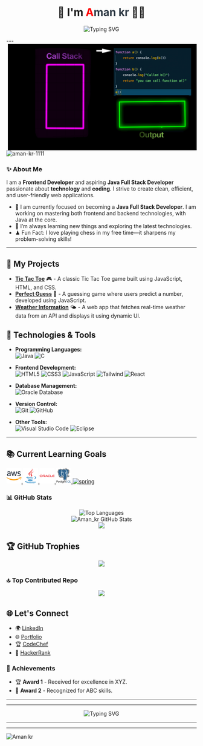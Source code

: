 <h1 align="center">
  👋 I'm <span style="color:#F00;">A</span><span style="color:#2E3944;">man kr </span> 👨‍💻
</h1>

<p align="center">
  <img src="https://readme-typing-svg.herokuapp.com?size=30&duration=3000&color=FF5733,FFC300,DAF7A6,28B463,5DADE2,AF7AC5&center=true&vCenter=true&lines=Java+Developer;Code+Architect;Tech+Visionary;Breaking+Boundaries!" alt="Typing SVG">
</p>
---

<img align="right" alt="coding" width="500" src="https://raw.githubusercontent.com/fornonecs/advanced-javascript/main/event-loop/gifs/CallStack.gif"/>
<p align="left"> <img src="https://komarev.com/ghpvc/?username=Aman-kr-1111&label=Profile%20views&color=0e75b6&style=flat" alt="aman-kr-1111"/></p>

### ✨ About Me

I am a **Frontend Developer** and aspiring **Java Full Stack Developer** passionate about **technology** and **coding**. I strive to create clean, efficient, and user-friendly web applications.

- 💼 I am currently focused on becoming a **Java Full Stack Developer**. I am working on mastering both frontend and backend technologies, with Java at the core.
- 🌱 I’m always learning new things and exploring the latest technologies.
- ♟ Fun Fact: I love playing chess in my free time—it sharpens my problem-solving skills!
  
---

## 🚀 My Projects
- **[Tic Tac Toe](https://github.com/your-username/tic-tac-toe)** 🎮 - A classic Tic Tac Toe game built using JavaScript, HTML, and CSS.
- **[Perfect Guess](https://github.com/your-username/perfect-guess)** 🎯 - A guessing game where users predict a number, developed using JavaScript.
- **[Weather Information](https://github.com/your-username/weather-app)** 🌤️ - A web app that fetches real-time weather data from an API and displays it using dynamic UI.

## 🔧 Technologies & Tools
- **Programming Languages:**  
  ![Java](https://img.shields.io/badge/Java-%23ED8B00.svg?style=flat&logo=java&logoColor=white) 
  ![C](https://img.shields.io/badge/C-%2300599C.svg?style=flat&logo=c&logoColor=white) 

- **Frontend Development:**  
  ![HTML5](https://img.shields.io/badge/HTML5-%23E34F26.svg?style=flat&logo=html5&logoColor=white) 
  ![CSS3](https://img.shields.io/badge/CSS3-%231572B6.svg?style=flat&logo=css3&logoColor=white) 
  ![JavaScript](https://img.shields.io/badge/JavaScript-%23F7DF1E.svg?style=flat&logo=javascript&logoColor=black)
  ![Tailwind](https://img.shields.io/badge/Tailwind-%23563D7C.svg?style=flat&logo=Tailwind&logoColor=white)
  ![React](https://img.shields.io/badge/React-%2361DAFB.svg?style=flat&logo=react&logoColor=black) 
</p>
  
- **Database Management:**  
  ![Oracle Database](https://img.shields.io/badge/Oracle-DB-F80000?style=for-the-badge&logo=oracle&logoColor=white)

- **Version Control:**  
  ![Git](https://img.shields.io/badge/Git-F05032.svg?style=flat&logo=git&logoColor=white)
  ![GitHub](https://img.shields.io/badge/GitHub-181717.svg?style=flat&logo=github&logoColor=white)

- **Other Tools:**  
  ![Visual Studio Code](https://img.shields.io/badge/Visual%20Studio%20Code-0078D4.svg?style=flat&logo=visual-studio-code&logoColor=white)
   ![Eclipse](https://img.shields.io/badge/Eclipse%20Studio%20Code-0078D4.svg?style=flat&logo=Eclipse&logoColor=white)  
---

## 📚 Current Learning Goals

<a href="https://aws.amazon.com" target="_blank" rel="noreferrer"><img src="https://raw.githubusercontent.com/devicons/devicon/master/icons/amazonwebservices/amazonwebservices-original-wordmark.svg" alt="aws" width="40" height="40"/> </a> <a href="https://www.java.com" target="_blank" rel="noreferrer"> <img src="https://raw.githubusercontent.com/devicons/devicon/master/icons/java/java-original.svg" alt="java" width="40" height="40"/> </a> <a href="https://www.oracle.com/" target="_blank" rel="noreferrer"> <img src="https://raw.githubusercontent.com/devicons/devicon/master/icons/oracle/oracle-original.svg" alt="oracle" width="40" height="40"/> </a> <a href="https://www.postgresql.org" target="_blank" rel="noreferrer"> <img src="https://raw.githubusercontent.com/devicons/devicon/master/icons/postgresql/postgresql-original-wordmark.svg" alt="postgresql" width="40" height="40"/> </a> <a href="https://spring.io/" target="_blank" rel="noreferrer"> <img src="https://www.vectorlogo.zone/logos/springio/springio-icon.svg" alt="spring" width="40" height="40"/></a>

### 📊 GitHub Stats

<div align="center">
  <img src="https://github-readme-stats.vercel.app/api/top-langs/?username=Aman-kr-1111&layout=compact" alt="Top Languages">
</div>

<div align="center">
  <img src="https://github-readme-stats.vercel.app/api?username=Aman-kr-1111&show_icons=true&theme=radical" alt="Aman_kr GitHub Stats">
</div>

<div align="center">
  <img src="https://github-readme-streak-stats.herokuapp.com/?user=Aman-kr-1111&theme=dark&hide_border=false"/>
</div>

## 🏆 GitHub Trophies
<div align="center">
  <img src="https://github-profile-trophy.vercel.app/?username=Aman-kr-1111&theme=radical&no-frame=false&no-bg=true&margin-w=4"/>
</div>

### 🔝 Top Contributed Repo
<div align="center">
  <img src="https://github-contributor-stats.vercel.app/api?username=Aman-kr-1111&limit=5&theme=dark&combine_all_yearly_contributions=true"/>
</div>

## 🌐 Let's Connect
- 🌍 [LinkedIn](https://www.linkedin.com/in/aman-kumar-64b22b270/)
- 🌐 [Portfolio](https://aman-first-portfolio.netlify.app/)
- 🏆 [CodeChef](https://www.codechef.com/users/aman_kr_1111)
- 🎯 [HackerRank](https://www.hackerrank.com/profile/Aman_kr_1111)

### 🏅 Achievements
- 🏆 **Award 1** - Received for excellence in XYZ.
- 🥇 **Award 2** - Recognized for ABC skills.
---
---

<p align="center">
  <img src="https://readme-typing-svg.herokuapp.com?size=30&duration=3000&color=FF0000&center=true&vCenter=true&lines=Thanks+for+visiting!" alt="Typing SVG">
</p>

---
---

<img align="left" src="https://cdn.buymeacoffee.com/buttons/v2/default-yellow.png" height="50" width="210" alt="Aman kr" /></a>
